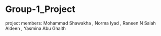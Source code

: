 # Group-1_Project
project members: Mohammad Shawakha , Norma Iyad , Raneen N Salah Aldeen , Yasmina Abu Ghaith
